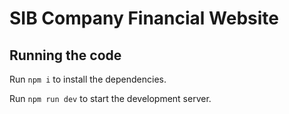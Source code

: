 
  # SIB Company Financial Website


  ## Running the code

  Run `npm i` to install the dependencies.

  Run `npm run dev` to start the development server.
  